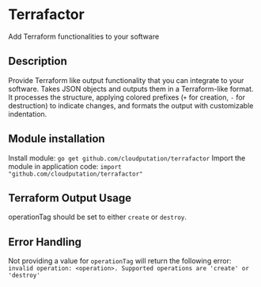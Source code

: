 # Terrafactor
Add Terraform functionalities to your software


## Description
Provide Terraform like output functionality that you can integrate to your software.
Takes JSON objects and outputs them in a Terraform-like format. It processes the structure, applying colored prefixes (`+` for creation, `-` for destruction) to indicate changes, and formats the output with customizable indentation.

## Module installation
Install module: `go get github.com/cloudputation/terrafactor`
Import the module in application code: `import "github.com/cloudputation/terrafactor"`

## Terraform Output Usage
operationTag should be set to either `create` or `destroy`.


## Error Handling
Not providing a value for `operationTag` will return the following error: `invalid operation: <operation>. Supported operations are 'create' or 'destroy'`
